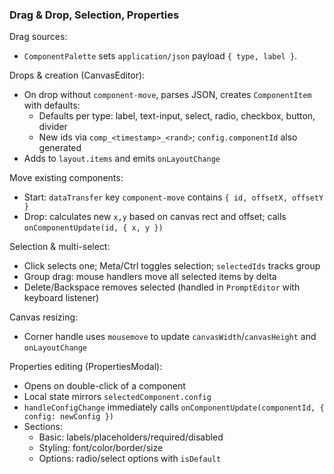 ### Drag & Drop, Selection, Properties

Drag sources:
- `ComponentPalette` sets `application/json` payload `{ type, label }`.

Drops & creation (CanvasEditor):
- On drop without `component-move`, parses JSON, creates `ComponentItem` with defaults:
  - Defaults per type: label, text-input, select, radio, checkbox, button, divider
  - New ids via `comp_<timestamp>_<rand>`; `config.componentId` also generated
- Adds to `layout.items` and emits `onLayoutChange`

Move existing components:
- Start: `dataTransfer` key `component-move` contains `{ id, offsetX, offsetY }`
- Drop: calculates new `x,y` based on canvas rect and offset; calls `onComponentUpdate(id, { x, y })`

Selection & multi-select:
- Click selects one; Meta/Ctrl toggles selection; `selectedIds` tracks group
- Group drag: mouse handlers move all selected items by delta
- Delete/Backspace removes selected (handled in `PromptEditor` with keyboard listener)

Canvas resizing:
- Corner handle uses `mousemove` to update `canvasWidth`/`canvasHeight` and `onLayoutChange`

Properties editing (PropertiesModal):
- Opens on double-click of a component
- Local state mirrors `selectedComponent.config`
- `handleConfigChange` immediately calls `onComponentUpdate(componentId, { config: newConfig })`
- Sections:
  - Basic: labels/placeholders/required/disabled
  - Styling: font/color/border/size
  - Options: radio/select options with `isDefault`


